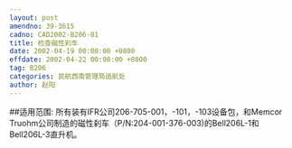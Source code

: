 ```yaml
---
layout: post
amendno: 39-3615
cadno: CAD2002-B206-01
title: 检查磁性刹车
date: 2002-04-19 00:00:00 +0800
effdate: 2002-04-22 00:00:00 +0800
tag: B206
categories: 民航西南管理局适航处
author: 赵阳
---
```


##适用范围:
所有装有IFR公司206-705-001，-101，-103设备包，和Memcor Truohm公司制造的磁性刹车（P/N:204-001-376-003)的Bell206L-1和Bell206L-3直升机。

